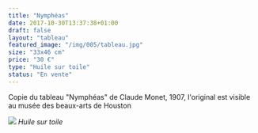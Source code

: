 ```yaml
---
title: "Nymphéas"
date: 2017-10-30T13:37:38+01:00
draft: false
layout: "tableau"
featured_image: "/img/005/tableau.jpg"
size: "33x46 cm"
price: "30 €"
type: "Huile sur toile"
status: "En vente"
---
```


Copie du tableau "Nymphéas" de Claude Monet, 1907, l'original est visible au musée des beaux-arts de Houston

![](/img/005/tableau.jpg)
*Huile sur toile*